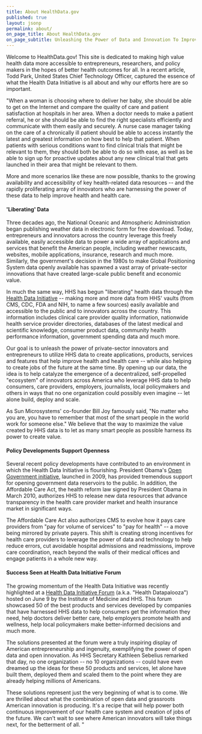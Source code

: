 ```yaml
---
title: About HealthData.gov
published: true
layout: jsonp
permalink: about/
on_page_title: About HealthData.gov
on_page_subtitle: Unleashing the Power of Data and Innovation To Improve Health
---
```


Welcome to HealthData.gov! This site is dedicated to making high value health data more accessible to entrepreneurs, researchers, and policy makers in the hopes of better health outcomes for all. In a recent article, Todd Park, United States Chief Technology Officer, captured the essence of what the Health Data Initiative is all about and why our efforts here are so important.

"When a woman is choosing where to deliver her baby, she should be able to get on the Internet and compare the quality of care and patient satisfaction at hospitals in her area. When a doctor needs to make a patient referral, he or she should be able to find the right specialists efficiently and communicate with them easily and securely. A nurse case manager taking on the care of a chronically ill patient should be able to access instantly the latest and greatest information on how best to help that patient. When patients with serious conditions want to find clinical trials that might be relevant to them, they should both be able to do so with ease, as well as be able to sign up for proactive updates about any new clinical trial that gets launched in their area that might be relevant to them.

More and more scenarios like these are now possible, thanks to the growing availability and accessibility of key health-related data resources -- and the rapidly proliferating array of innovators who are harnessing the power of these data to help improve health and health care.   

#### 'Liberating' Data

Three decades ago, the National Oceanic and Atmospheric Administration began publishing weather data in electronic form for free download. Today, entrepreneurs and innovators across the country leverage this freely available, easily accessible data to power a wide array of applications and services that benefit the American people, including weather newscasts, websites, mobile applications, insurance, research and much more. Similarly, the government's decision in the 1980s to make Global Positioning System data openly available has spawned a vast array of private-sector innovations that have created large-scale public benefit and economic value.   

In much the same way, HHS has begun "liberating" health data through the [Health Data Initiative](http://www.hhs.gov/open/initiatives/hdi/index.html) -- making more and more data from HHS' vaults (from CMS, CDC, FDA and NIH, to name a few sources) easily available and accessible to the public and to innovators across the country. This information includes clinical care provider quality information, nationwide health service provider directories, databases of the latest medical and scientific knowledge, consumer product data, community health performance information, government spending data and much more.&nbsp;

Our goal is to unleash the power of private-sector innovators and entrepreneurs to utilize HHS data to create applications, products, services and features that help improve health and health care -- while also helping to create jobs of the future at the same time. By opening up our data, the idea is to help catalyze the emergence of a decentralized, self-propelled "ecosystem" of innovators across America who leverage HHS data to help consumers, care providers, employers, journalists, local policymakers and others in ways that no one organization could possibly even imagine -- let alone build, deploy and scale.

As Sun Microsystems' co-founder Bill Joy famously said, "No matter who you are, you have to remember that most of the smart people in the world work for someone else." We believe that the way to maximize the value created by HHS data is to let as many smart people as possible harness its power to create value.&nbsp; &nbsp;&nbsp;&nbsp;&nbsp;

#### Policy Developments Support Openness

Several recent policy developments have contributed to an environment in which the Health Data Initiative is flourishing. President Obama's [Open Government initiative](http://www.whitehouse.gov/open), launched in 2009, has provided tremendous support for opening government data reservoirs to the public. In addition, the Affordable Care Act, the health reform law signed by President Obama in March 2010, authorizes HHS to release new data resources that advance transparency in the health care provider market and health insurance market in significant ways.

The Affordable Care Act also authorizes CMS to evolve how it pays care providers from "pay for volume of services" to "pay for health" -- a move being mirrored by private payers. This shift is creating strong incentives for health care providers to leverage the power of data and technology to help reduce errors, cut avoidable hospital admissions and readmissions, improve care coordination, reach beyond the walls of their medical offices and engage patients in a whole new way.&nbsp; &nbsp;&nbsp;&nbsp;

#### Success Seen at Health Data Initiative Forum

The growing momentum of the Health Data Initiative was recently highlighted at a [Health Data Initiative Forum](http://www.iom.edu/Activities/PublicHealth/HealthData/2011-JUN-09.aspx) (a.k.a. "Health Datapalooza") hosted on June 9 by the Institute of Medicine and HHS. This forum showcased 50 of the best products and services developed by companies that have harnessed HHS data to help consumers get the information they need, help doctors deliver better care, help employers promote health and wellness, help local policymakers make better-informed decisions and much more.

The solutions presented at the forum were a truly inspiring display of American entrepreneurship and ingenuity, exemplifying the power of open data and open innovation. As HHS Secretary Kathleen Sebelius remarked that day, no one organization -- no 10 organizations -- could have even dreamed up the ideas for these 50 products and services, let alone have built them, deployed them and scaled them to the point where they are already helping millions of Americans.&nbsp; &nbsp;&nbsp;

These solutions represent just the very beginning of what is to come. We are thrilled about what the combination of open data and grassroots American innovation is producing. It's a recipe that will help power both continuous improvement of our health care system and creation of jobs of the future. We can't wait to see where American innovators will take things next, for the betterment of all. "
